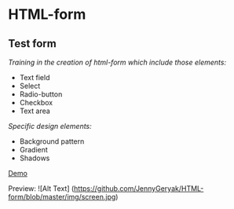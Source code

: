 # HTML-form
## Test form
*Training in the creation of html-form which include those elements:*
* Text field
* Select
* Radio-button
* Checkbox
* Text area

*Specific design elements:*
* Background pattern
* Gradient
* Shadows

[Demo](http://s.codepen.io/JennyGeryak/debug/qqXrBJ)

Preview: ![Alt Text] (https://github.com/JennyGeryak/HTML-form/blob/master/img/screen.jpg)
